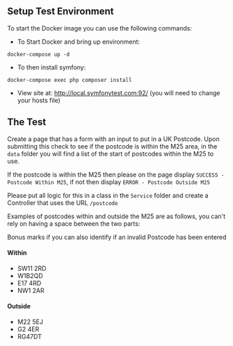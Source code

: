 ## Setup Test Environment

To start the Docker image you can use the following commands:

- To Start Docker and bring up environment:

`docker-compose up -d`

- To then install symfony:

`docker-compose exec php composer install`

- View site at: http://local.symfonytest.com:92/ (you will need to change your hosts file)

## The Test

Create a page that has a form with an input to put in a UK Postcode. Upon submitting this check to see if the postcode 
is within the M25 area, in the `data` folder you will find a list of the start of postcodes within the M25 to use.

If the postcode is within the M25 then please on the page display `SUCCESS - Postcode Within M25`, if not then display
`ERROR - Postcode Outside M25`

Please put all logic for this in a class in the `Service` folder and create a Controller that uses the URL `/postcode`

Examples of postcodes within and outside the M25 are as follows, you can't rely on having a space between the two parts:

Bonus marks if you can also identify if an invalid Postcode has been entered

#### Within

- SW11 2RD
- W1B2QD
- E17 4RD
- NW1 2AR

#### Outside

- M22 5EJ
- G2 4ER
- RG47DT